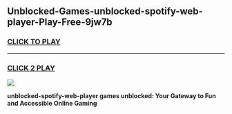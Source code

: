 
## Unblocked-Games-unblocked-spotify-web-player-Play-Free-9jw7b
<h3>
<a href="https://premium76.site?title=unblocked-spotify-web-player&ref=12A">CLICK TO PLAY</a></h3>
<hr>

<h3>
<a href="https://premium76.site?title=unblocked-spotify-web-player&ref=12A">CLICK 2 PLAY</a>
  
</h3>

<a href="https://premium76.site?title=unblocked-spotify-web-player&ref=12A"><img src="https://clearcache.store/games.png"></a>


**unblocked-spotify-web-player games unblocked: Your Gateway to Fun and Accessible Online Gaming**
